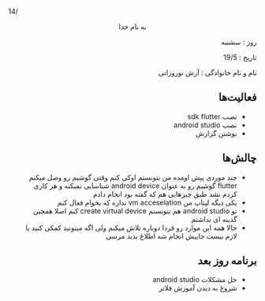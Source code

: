 14/<div dir="rtl" align="center">
به نام خدا
</div>
<div dir="rtl" align="right">
روز : سشنبه

تاریخ : 19/5

نام و نام خانوادگی : آرش نوروزانی

## فعالیت‌ها
* نصب sdk flutter
* نصب android studio 
* نوشتن گزارش
## چالش‌ها
* چند موردی پیش اومده من نتونستم اوکی کنم وقتی گوشیم رو وصل میکنم flutter گوشیم رو به عنوان android device شناسایی نمیکنه و هر کاری کردم نشد طبق چیزهایی هم که گفته بود انجام دادم
* یکی دیگه لپتاپ من vm acceselation نداره که بخوام فعال کنم
* تو android studio هم نتونستم create virtual device کنم اصلا همچین گذینه ای نداشتم
* حالا همه این موارد رو فردا دوباره تلاش میکنم ولی اگه میتونید کمکی کنید یا لازم نیست جاییش انجام شه اطلاغ بدید مرسی
## برنامه روز بعد
* حل مشکلات android studio
* شروغ به دیدن آموزش فلاتر
</div>
